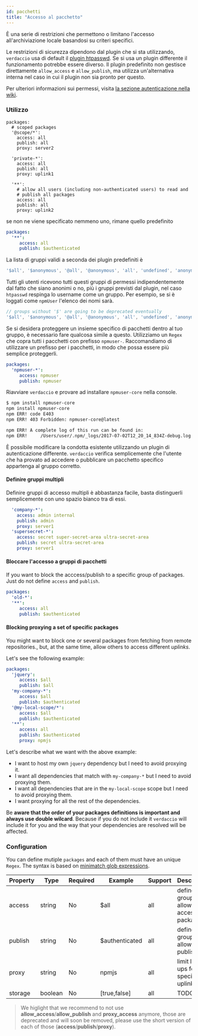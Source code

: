 ```yaml
---
id: pacchetti
title: "Accesso al pacchetto"
---
```

È una serie di restrizioni che permettono o limitano l'accesso all'archiviazione locale basandosi su criteri specifici.

Le restrizioni di sicurezza dipendono dal plugin che si sta utilizzando, `verdaccio` usa di default il [plugin htpasswd](https://github.com/verdaccio/verdaccio-htpasswd). Se si usa un plugin differente il funzionamento potrebbe essere diverso. Il plugin predefinito non gestisce direttamente `allow_access` e `allow_publish`, ma utilizza un'alternativa interna nel caso in cui il plugin non sia pronto per questo.

Per ulteriori informazioni sui permessi, visita [la sezione autenticazione nella wiki](auth.md).

### Utilizzo

```yalm
packages:
  # scoped packages
  '@scope/*':
    access: all
    publish: all
    proxy: server2

  'private-*':
    access: all
    publish: all
    proxy: uplink1

  '**':
    # allow all users (including non-authenticated users) to read and
    # publish all packages
    access: all
    publish: all
    proxy: uplink2
```

se non ne viene specificato nemmeno uno, rimane quello predefinito

```yaml
packages:
  '**':
     access: all
     publish: $authenticated
```

La lista di gruppi validi a seconda dei plugin predefiniti è

```js
'$all', '$anonymous', '@all', '@anonymous', 'all', 'undefined', 'anonymous'
```

Tutti gli utenti ricevono tutti questi gruppi di permessi indipendentemente dal fatto che siano anonimi o no, più i gruppi previsti dal plugin, nel caso `htpasswd` respinga lo username come un gruppo. Per esempio, se si è loggati come `npmUser` l'elenco dei nomi sarà.

```js
// groups without '$' are going to be deprecated eventually
'$all', '$anonymous', '@all', '@anonymous', 'all', 'undefined', 'anonymous', 'npmUser'
```

Se si desidera proteggere un insieme specifico di pacchetti dentro al tuo gruppo, è necessario fare qualcosa simile a questo. Utilizziamo un `Regex` che copra tutti i pacchetti con prefisso `npmuser-`. Raccomandiamo di utilizzare un prefisso per i pacchetti, in modo che possa essere più semplice proteggerli.

```yaml
packages:
  'npmuser-*':
     access: npmuser
     publish: npmuser
```

Riavviare `verdaccio` e provare ad installare `npmuser-core` nella console.

```bash
$ npm install npmuser-core
npm install npmuser-core
npm ERR! code E403
npm ERR! 403 Forbidden: npmuser-core@latest

npm ERR! A complete log of this run can be found in:
npm ERR!     /Users/user/.npm/_logs/2017-07-02T12_20_14_834Z-debug.log
```

È possibile modificare la condotta esistente utilizzando un plugin di autenticazione differente. `verdaccio` verifica semplicemente che l'utente che ha provato ad accedere o pubblicare un pacchetto specifico appartenga al gruppo corretto.

#### Definire gruppi multipli

Definire gruppi di accesso multipli è abbastanza facile, basta distinguerli semplicemente con uno spazio bianco tra di essi.

```yaml
  'company-*':
    access: admin internal
    publish: admin
    proxy: server1
  'supersecret-*':
    access: secret super-secret-area ultra-secret-area
    publish: secret ultra-secret-area
    proxy: server1

```

#### Bloccare l'accesso a gruppi di pacchetti

If you want to block the acccess/publish to a specific group of packages. Just do not define `access` and `publish`.

```yaml
packages:
  'old-*':
  '**':
     access: all
     publish: $authenticated
```

#### Blocking proxying a set of specific packages

You might want to block one or several packages from fetching from remote repositories., but, at the same time, allow others to access different *uplinks*.

Let's see the following example:

```yaml
packages:
  'jquery':
     access: $all
     publish: $all
  'my-company-*':
     access: $all
     publish: $authenticated
  '@my-local-scope/*':
     access: $all
     publish: $authenticated
  '**':
     access: all
     publish: $authenticated
     proxy: npmjs
```

Let's describe what we want with the above example:

* I want to host my own `jquery` dependency but I need to avoid proxying it.
* I want all dependencies that match with `my-company-*` but I need to avoid proxying them.
* I want all dependencies that are in the `my-local-scope` scope but I need to avoid proxying them.
* I want proxying for all the rest of the dependencies.

Be **aware that the order of your packages definitions is important and always use double wilcard**. Because if you do not include it `verdaccio` will include it for you and the way that your dependencies are resolved will be affected.

### Configuration

You can define mutiple `packages` and each of them must have an unique `Regex`. The syntax is based on [minimatch glob expressions](https://github.com/isaacs/minimatch).

| Property | Type    | Required | Example        | Support | Description                                 |
| -------- | ------- | -------- | -------------- | ------- | ------------------------------------------- |
| access   | string  | No       | $all           | all     | define groups allowed to access the package |
| publish  | string  | No       | $authenticated | all     | define groups allowed to publish            |
| proxy    | string  | No       | npmjs          | all     | limit look ups for specific uplink          |
| storage  | boolean | No       | [true,false]   | all     | TODO                                        |

> We higlight that we recommend to not use **allow_access**/**allow_publish** and **proxy_access** anymore, those are deprecated and will soon be removed, please use the short version of each of those (**access**/**publish**/**proxy**).